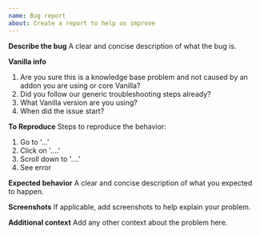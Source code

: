 ```yaml
---
name: Bug report
about: Create a report to help us improve
---
```

<!-- Please search existing issues to avoid creating duplicates. -->

**Describe the bug**
A clear and concise description of what the bug is.

**Vanilla info**
1. Are you sure this is a knowledge base problem and not caused by an addon you are using or core Vanilla?
2. Did you follow our generic troubleshooting steps already?
3. What Vanilla version are you using?
4. When did the issue start?

**To Reproduce**
Steps to reproduce the behavior:
1. Go to '...'
2. Click on '....'
3. Scroll down to '....'
4. See error

**Expected behavior**
A clear and concise description of what you expected to happen.

**Screenshots**
If applicable, add screenshots to help explain your problem.

**Additional context**
Add any other context about the problem here.
